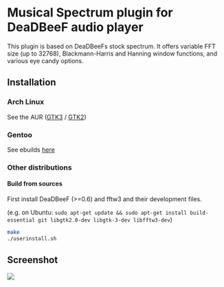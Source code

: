 Musical Spectrum plugin for DeaDBeeF audio player
====================

This plugin is based on DeaDBeeFs stock spectrum. It offers variable FFT size (up to 32768), Blackmann-Harris and Hanning window functions, and various eye candy options.

## Installation

### Arch Linux
See the AUR ([GTK3](https://aur.archlinux.org/packages/deadbeef-plugin-musical-spectrum-gtk3-git/) /
[GTK2](https://aur.archlinux.org/packages/deadbeef-plugin-musical-spectrum-gtk2-git/))

### Gentoo
See ebuilds [here](https://github.com/megabaks/stuff/tree/master/media-plugins/deadbeef-musical-spectrum)

### Other distributions
#### Build from sources
First install DeaDBeeF (>=0.6) and fftw3 and their development files.

(e.g. on Ubuntu: ```sudo apt-get update && sudo apt-get install build-essential git libgtk2.0-dev libgtk-3-dev libfftw3-dev```)


```bash
make
./userinstall.sh
```

## Screenshot

![](https://user-images.githubusercontent.com/6108388/70710858-6f132880-1ce0-11ea-9b8e-85cfa711eda8.png)
